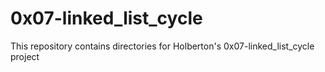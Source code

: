 # 0x07-linked_list_cycle
This repository contains directories for Holberton's 0x07-linked_list_cycle project
